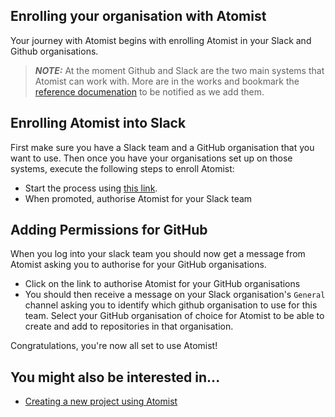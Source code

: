 ## Enrolling your organisation with Atomist

Your journey with Atomist begins with enrolling Atomist in your Slack and Github organisations.

> ***NOTE:*** At the moment Github and Slack are the two main systems that Atomist can work with. More are in the works and bookmark the [reference documenation]() to be notified as we add them.

## Enrolling Atomist into Slack

First make sure you have a Slack team and a GitHub organisation that you want to use. Then once you have your organisations set up on those systems, execute the following steps to enroll Atomist:

* Start the process using [this link](https://slack.com/oauth/authorize?scope=channels:read,channels:write,channels:history,im:read,im:write,chat:write:user,team:read,bot&client_id=9196525393.17722124420).
* When promoted, authorise Atomist for your Slack team

## Adding Permissions for GitHub

When you log into your slack team you should now get a message from Atomist asking you to authorise for your GitHub organisations.

* Click on the link to authorise Atomist for your GitHub organisations
* You should then receive a message on your Slack organisation's `General` channel asking you to identify which github organisation to use for this team. Select your GitHub organisation of choice for Atomist to be able to create and add to repositories in that organisation.

Congratulations, you're now all set to use Atomist!

## You might also be interested in...

* [Creating a new project using Atomist](create-new-project.md)

